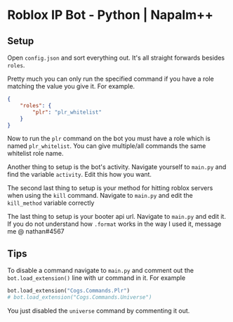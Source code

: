 # Roblox IP Bot - Python | Napalm++

## Setup
Open `config.json` and sort everything out. It's all straight forwards besides `roles`.

Pretty much you can only run the specified command if you have a role matching the value you give it. For example.

```json
{
    "roles": {
        "plr": "plr_whitelist"
    }
}
```
Now to run the `plr` command on the bot you must have a role which is named `plr_whitelist`. You can give multiple/all commands the same whitelist role name.

Another thing to setup is the bot's activity. Navigate yourself to `main.py` and find the variable `activity`. Edit this how you want.

The second last thing to setup is your method for hitting roblox servers when using the `kill` command. Navigate to `main.py` and edit the `kill_method` variable correctly

The last thing to setup is your booter api url. Navigate to `main.py` and edit it. If you do not understand how `.format` works in the way I used it, message me @ nathan#4567


## Tips
To disable a command navigate to `main.py` and comment out the `bot.load_extension()` line with ur command in it. For example
```python
bot.load_extension("Cogs.Commands.Plr")
# bot.load_extension("Cogs.Commands.Universe")
```
You just disabled the `universe` command by commenting it out.